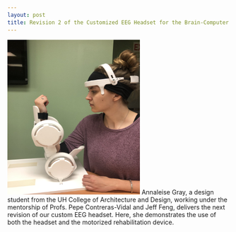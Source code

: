 ```yaml
---
layout: post
title: Revision 2 of the Customized EEG Headset for the Brain-Computer Interface
---
```


<img src="/photos/headset.jpeg" width="300" height="350" >
Annaleise Gray, a design student from the UH College of Architecture and Design, working under the mentorship of Profs. Pepe Contreras-Vidal and Jeff Feng, delivers the next revision of our custom EEG headset. Here, she demonstrates the use of both the headset and the motorized rehabilitation device.

